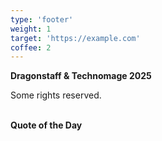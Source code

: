 ```yaml
---
type: 'footer'
weight: 1
target: 'https://example.com'
coffee: 2
---
```


<strong class="section-title">Dragonstaff & Technomage <i class="icon copyleft"></i> 2025</strong>

Some rights reserved.

<br>
<strong class="section-title">Quote of the Day</strong>